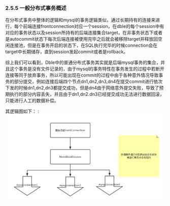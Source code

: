 ### 2.5.5 一般分布式事务概述
   在分布式事务中整体的逻辑和mysql的事务逻辑类似，通过长期持有的连接来进行，每个前端连接frontconnection对应一个session，在dble的每个session中有对应的事务状态以及session所持有的后端连接集合target，在非事务状态下或者是autocommit状态下每次后端连接被使用完毕之后就会被移除target并释放回空闲连接池，但是在事务开启的状态下，在SQL执行完毕的时候connection会在target中长期储存，直到session发起commit或者是rollback。

   综上我们可以看到，Dble中的普通分布式事务其实就是后端mysql事务的集合，并且这个事务是没有文件记录的，由于mysql的事务特性在事务发生的过程中若断开连接等同于放弃事务，所以可能出现在commit的过程中由于各种意外情况导致事务的部分提交，例如连接后端四个节点dn1,dn2,dn3,dn4在提交commit进行依次下发的时候dn1,dn2,dn3都提交成功，但是dn4由于网络意外提交失败，导致了预期执行的部分内容丢失，并且由于dn1,dn2.dn3已经提交成功无法进行数据回滚，只能进行人工的数据补偿。

   其逻辑图如下：
   :![](pic/2.5.1.png) 
